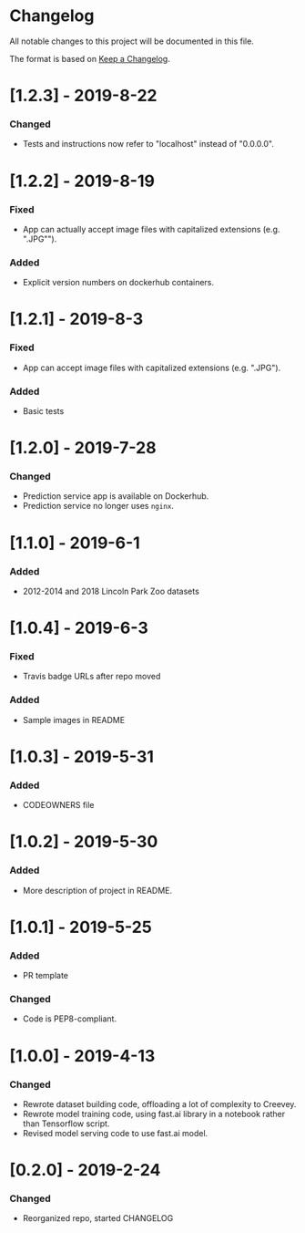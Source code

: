 # Changelog
All notable changes to this project will be documented in this file.

The format is based on [Keep a Changelog](http://keepachangelog.com/en/1.0.0/).

# [1.2.3] - 2019-8-22
### Changed
 - Tests and instructions now refer to "localhost" instead of "0.0.0.0".

# [1.2.2] - 2019-8-19
### Fixed
 - App can actually accept image files with capitalized extensions (e.g. ".JPG"").
### Added
 - Explicit version numbers on dockerhub containers.


# [1.2.1] - 2019-8-3
### Fixed
 - App can accept image files with capitalized extensions (e.g. ".JPG").
### Added
 - Basic tests

# [1.2.0] - 2019-7-28
### Changed
 - Prediction service app is available on Dockerhub.
 - Prediction service no longer uses `nginx`.

# [1.1.0] - 2019-6-1
### Added
 - 2012-2014 and 2018 Lincoln Park Zoo datasets

# [1.0.4] - 2019-6-3
### Fixed
 - Travis badge URLs after repo moved
### Added
 - Sample images in README

# [1.0.3] - 2019-5-31
### Added
 - CODEOWNERS file

# [1.0.2] - 2019-5-30
### Added
 - More description of project in README.

# [1.0.1] - 2019-5-25
### Added
 - PR template
### Changed
 - Code is PEP8-compliant.

# [1.0.0] - 2019-4-13
### Changed
 - Rewrote dataset building code, offloading a lot of complexity to Creevey.
 - Rewrote model training code, using fast.ai library in a notebook rather than Tensorflow script.
 - Revised model serving code to use fast.ai model.

# [0.2.0] - 2019-2-24
### Changed
 - Reorganized repo, started CHANGELOG
